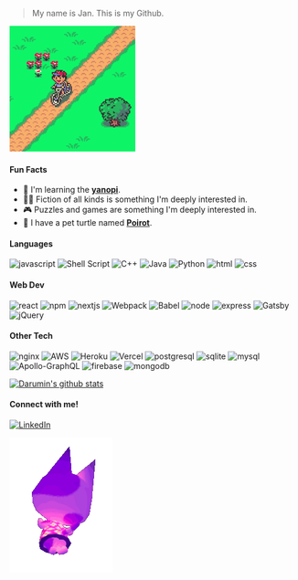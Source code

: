 <!-- ![](https://pa1.narvii.com/5842/f3467ed8d89962433813dc0882e82fc54300f7e3_00.gif) -->

> My name is Jan. This is my Github.

![ness-bike](https://github.com/Darumin/Darumin/blob/master/ness-bike.gif?raw=true)

#### Fun Facts

-	:musical_keyboard: I'm learning the [**yanopi**](https://www.giantbomb.com/piano/3055-634/).
-	:mage_man: Fiction of all kinds is something I'm deeply interested in.
-	:video_game: Puzzles and games are something I'm deeply interested in.
-	:turtle: I have a pet turtle named [**Poirot**](https://en.wikipedia.org/wiki/Hercule_Poirot).

#### Languages

![javascript](https://img.shields.io/badge/JavaScript-323330?style=flat&logo=javascript&logoColor=F7DF1E)
![Shell Script](https://img.shields.io/badge/shell_script-%23121011.svg?style=flat&logo=gnu-bash&logoColor=white)
![C++](https://img.shields.io/badge/c++-%2300599C.svg?style=flat&logo=c%2B%2B&logoColor=white)
![Java](https://img.shields.io/badge/java-%23ED8B00.svg?style=flat&logo=java&logoColor=white)
![Python](https://img.shields.io/badge/python-3670A0?style=flat&logo=python&logoColor=ffdd54)
![html](https://img.shields.io/badge/HTML5-E34F26?style=flat&logo=html5&logoColor=white)
![css](https://img.shields.io/badge/CSS3-1572B6?style=flat&logo=css3&logoColor=white)

#### Web Dev

![react](https://img.shields.io/badge/React-20232A?style=flat&logo=react&logoColor=61DAFB)
![npm](https://img.shields.io/badge/npm-CB3837?style=flat&logo=npm&logoColor=white)
![nextjs](https://img.shields.io/badge/Next-black?style=flat&logo=next.js&logoColor=white)
![Webpack](https://img.shields.io/badge/webpack-%238DD6F9.svg?style=flat&logo=webpack&logoColor=black)
![Babel](https://img.shields.io/badge/Babel-F9DC3e?style=flat&logo=babel&logoColor=black)
![node](https://img.shields.io/badge/Node.js-339933?style=flat&logo=nodedotjs&logoColor=white)
![express](https://img.shields.io/badge/express.js-%23404d59.svg?style=flat&logo=express&logoColor=%2361DAFB)
![Gatsby](https://img.shields.io/badge/Gatsby-%23663399.svg?style=flat&logo=gatsby&logoColor=white)
![jQuery](https://img.shields.io/badge/jquery-%230769AD.svg?style=flat&logo=jquery&logoColor=white)

#### Other Tech

![nginx](https://img.shields.io/badge/Nginx-009639?style=flat&logo=nginx&logoColor=white)
![AWS](https://img.shields.io/badge/AWS-%23FF9900.svg?style=flat&logo=amazon-aws&logoColor=white)
![Heroku](https://img.shields.io/badge/heroku-%23430098.svg?style=flat&logo=heroku&logoColor=white)
![Vercel](https://img.shields.io/badge/vercel-%23000000.svg?style=flat&logo=vercel&logoColor=white)
![postgresql](https://img.shields.io/badge/PostgreSQL-316192?style=flat&logo=postgresql&logoColor=white)
![sqlite](https://img.shields.io/badge/sqlite-%2307405e.svg?style=flat&logo=sqlite&logoColor=white)
![mysql](https://img.shields.io/badge/MySQL-00000F?style=flat&logo=mysql&logoColor=white)
![Apollo-GraphQL](https://img.shields.io/badge/-ApolloGraphQL-311C87?style=flat&logo=apollo-graphql)
![firebase](https://img.shields.io/badge/firebase-%23039BE5.svg?style=flat&logo=firebase)
![mongodb](https://img.shields.io/badge/MongoDB-4EA94B?style=flat&logo=mongodb&logoColor=white)

[![Darumin's github stats](https://github-readme-stats.vercel.app/api?username=Darumin&theme=blue-green)](https://github.com/anuraghazra/github-readme-stats)

#### Connect with me!

[![LinkedIn](https://img.shields.io/badge/LinkedIn-0077B5?style=for-the-badge&logo=linkedin&logoColor=white)](https://linkedin.com/in/jandeo)

![](https://github.com/Darumin/Darumin/blob/master/floatingbob.gif?raw=true)
<!--
**Darumin/Darumin** is a ✨ _special_ ✨ repository because its `README.md` (this file) appears on your GitHub profile.

Here are some ideas to get you started:

- 🔭 I’m currently working on ...
- 🌱 I’m currently learning ...
- 👯 I’m looking to collaborate on ...
- 🤔 I’m looking for help with ...
- 💬 Ask me about ...
- 📫 How to reach me: ...
- 😄 Pronouns: ...
- ⚡ Fun fact: ...
-->

